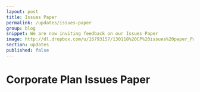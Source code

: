 ```yaml
---
layout: post
title: Issues Paper
permalink: /updates/issues-paper
group: blog
snippet: We are now inviting feedback on our Issues Paper
image: http://dl.dropbox.com/u/16793157/130118%20CP%20issues%20paper_Page_01a.jpg
section: updates
published: false
---
```


# Corporate Plan Issues Paper

